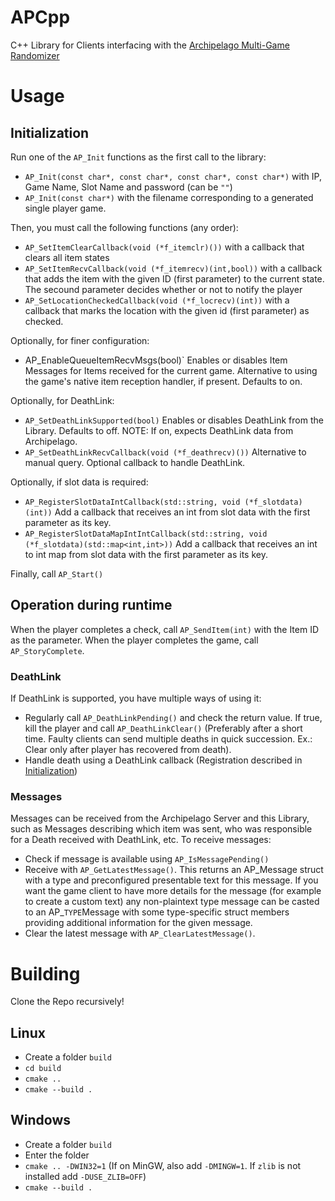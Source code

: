 # APCpp
C++ Library for Clients interfacing with the [Archipelago Multi-Game Randomizer](https://archipelago.gg)

# Usage

## Initialization

Run one of the `AP_Init` functions as the first call to the library:
- `AP_Init(const char*, const char*, const char*, const char*)` with IP, Game Name, Slot Name and password (can be `""`)
- `AP_Init(const char*)` with the filename corresponding to a generated single player game.

Then, you must call the following functions (any order):
- `AP_SetItemClearCallback(void (*f_itemclr)())` with a callback that clears all item states
- `AP_SetItemRecvCallback(void (*f_itemrecv)(int,bool))` with a callback that adds the item with the given ID (first parameter) to the current state.
The secound parameter decides whether or not to notify the player
- `AP_SetLocationCheckedCallback(void (*f_locrecv)(int))` with a callback that marks the location with the given id (first parameter) as checked.

Optionally, for finer configuration:
- AP_EnableQueueItemRecvMsgs(bool)` Enables or disables Item Messages for Items received for the current game. Alternative to using the game's native item reception handler, if present. Defaults to on.

Optionally, for DeathLink:
- `AP_SetDeathLinkSupported(bool)` Enables or disables DeathLink from the Library. Defaults to off. NOTE: If on, expects DeathLink data from Archipelago.
- `AP_SetDeathLinkRecvCallback(void (*f_deathrecv)())` Alternative to manual query. Optional callback to handle DeathLink.

Optionally, if slot data is required:
- `AP_RegisterSlotDataIntCallback(std::string, void (*f_slotdata)(int))` Add a callback that receives an int from slot data with the first parameter as its key.
- `AP_RegisterSlotDataMapIntIntCallback(std::string, void (*f_slotdata)(std::map<int,int>))` Add a callback that receives an int to int map from slot data with the first parameter as its key.

Finally, call `AP_Start()`

## Operation during runtime

When the player completes a check, call `AP_SendItem(int)` with the Item ID as the parameter.
When the player completes the game, call `AP_StoryComplete`.

### DeathLink
If DeathLink is supported, you have multiple ways of using it:
- Regularly call `AP_DeathLinkPending()` and check the return value. If true, kill the player and call `AP_DeathLinkClear()` (Preferably after a short time.
Faulty clients can send multiple deaths in quick succession. Ex.: Clear only after player has recovered from death).
- Handle death using a DeathLink callback (Registration described in [Initialization](#Initialization))

### Messages
Messages can be received from the Archipelago Server and this Library, such as Messages describing which item was sent, who was responsible for a Death received with DeathLink, etc.
To receive messages:
- Check if message is available using `AP_IsMessagePending()`
- Receive with `AP_GetLatestMessage()`. This returns an AP_Message struct with a type and preconfigured presentable text for this message. If you want the game client to have more details for the message (for example to create a custom text) any non-plaintext type message can be casted to an AP_`TYPE`Message with some type-specific struct members providing additional information for the given message.
- Clear the latest message with `AP_ClearLatestMessage()`.

# Building
Clone the Repo recursively!
## Linux
- Create a folder `build`
- `cd build`
- `cmake ..`
- `cmake --build .`
## Windows
- Create a folder `build`
- Enter the folder
- `cmake .. -DWIN32=1` (If on MinGW, also add `-DMINGW=1`. If `zlib` is not installed add `-DUSE_ZLIB=OFF`)
- `cmake --build .`
